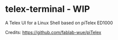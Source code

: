 # telex-terminal - WIP
A Telex UI for a Linux Shell based on piTelex ED1000


Credits: https://github.com/fablab-wue/piTelex
